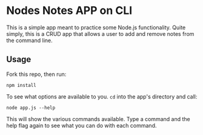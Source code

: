 # Nodes Notes APP on CLI
This is a simple app meant to practice some Node.js functionality. Quite simply, this is a CRUD app that allows a user to add and remove notes from the command line.

## Usage
Fork this repo, then run:

```
npm install
```

To see what options are available to you. `cd` into the app's directory and call:
```
node app.js --help
```
This will show the various commands available. Type a command and the help flag again to see what you can do with each command.
